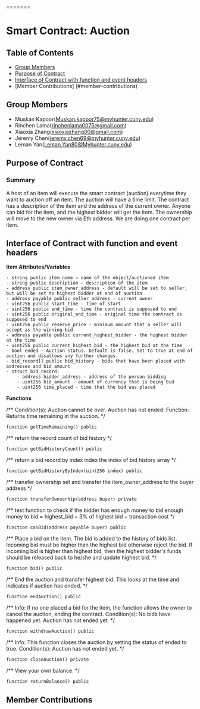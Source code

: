
=======
# Smart Contract: Auction

## Table of Contents
* [Group Members](#group-members)
* [Purpose of Contract](#purpose-of-contract)
* [Interface of Contract with function and event headers](#interface-of-contract-with-function-and-event-headers)
* [Member Contributions] (#member-contributions) 

## Group Members
- Muskan Kapoor(Muskan.kapoor75@myhunter.cuny.edu) 
- Rinchen Lama(rinchenlama0075@gmail.com)
- Xiaoxia Zhang(xiaoxiazhang00@gmail.com)
- Jeremy Chen(jeremy.chen69@myhunter.cuny.edu)
- Leman Yan(Leman.Yan80@Myhunter.cuny.edu)

## Purpose of Contract
### Summary
A host of an item will execute the smart contract (auction) everytime they want to auction off an item. 
The auction will have a time limit. The contract has a description of the item and the address of the current owner. 
Anyone can bid for the item, and the highest bidder will get the item. The ownership will move to the new owner via Eth address.
We are doing one contract per item. 
 
## Interface of Contract with function and event headers

**Item Attributes/Variables**

    - string public item_name – name of the object/auctioned item
    - string public description – description of the item
    - address public item_owner_address - default will be set to seller, but will be set to highest bidder at end of auction
    - address payable public seller_address - current owner
    - uint256 public start_time - time of start
    - uint256 public end_time - time the contract is supposed to end
    - uint256 public original_end_time - original time the contract is supposed to end
    - uint256 public reserve_price - minimum amount that a seller will accept as the winning bid
    - address payable public current_highest_bidder - the highest bidder at the time
    - uint256 public current_highest_bid - the highest bid at the time
    - bool ended - Auction status. Default is false. Set to true at end of auction and disallows any further changes.
    - bid_record[] public bid_history - bids that have been placed with addresses and bid amount
    - struct bid_record:
        - address bidder_address - address of the person bidding
        - uint256 bid_amount - amount of currency that is being bid
        - uint256 time_placed - time that the bid was placed

 **Functions**

/** 
    Condition(s): Auction cannot be over. Auction has not ended.
    Function: Returns time remaining in the auction.
*/
```
function getTimeRemaining() public
```

/**
    return the record count of bid history
*/
```
function getBidHistoryCount() public
```

/**
    return a bid record by index
    index the index of bid history array
*/
```
function getBidHistoryByIndex(uint256 index) public
```

/**
    transfer ownership 
    set and transfer the item_owner_address to the buyer address 
*/ 
```
function transferOwnserhip(address buyer) private
```

/**
    test function to check if the bidder has enough money to bid
    enough money to bid = highest_bid + 3% of highest bid + transaction cost
*/
```
function canBid(address payable buyer) public
```

/**
    Place a bid on the item. The bid is added to the history of bids list. Incoming bid must be higher than the highest bid otherwise reject the bid. If incoming bid
    is higher than highest bid, then the highest bidder's funds should be released back to he/she and update highest bid.
*/
```
function bid() public
```
    
/**
    End the auction and transfer highest bid. 
    This looks at the time and indicates if auction has ended.
*/
```
function endAuction() public 
```

/**
    Info: If no one placed a bid for the item, the function allows the owner to cancel the auction, ending the contract.
    Condition(s): No bids have happened yet. Auction has not ended yet.
*/
```
function withdrawAuction() public 
```
  
/**
    Info: This function closes the auction by setting the status of ended to true.
    Condition(s): Auction has not ended yet.
*/
```
function closeAuction() private
``` 

/**
    View your own balance.
*/
```
function returnBalance() public 
```
## Member Contributions
